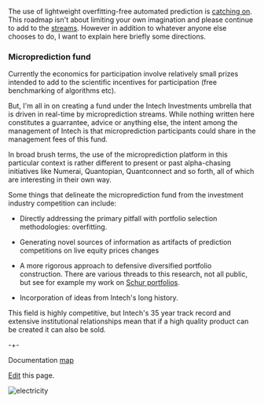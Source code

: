 The use of lightweight overfitting-free automated prediction is [catching on](https://www.linkedin.com/posts/thomashthoresen_datascience-microprediction-timeseriesforecasting-activity-6999971006274514944-lDID?utm_source=share&utm_medium=member_desktop). This roadmap isn't
about limiting your own imagination and please continue to add to the [streams](https://www.microprediction.org/browse_streams.html). However in addition to whatever
anyone else chooses to do, I want to explain here briefly some directions.  


### Microprediction fund

Currently the economics for participation involve relatively small prizes intended to add to the scientific incentives for participation (free benchmarking of algorithms etc). 

But, I'm all in on creating a fund under the Intech Investments umbrella that is driven in real-time by microprediction streams. While nothing written here constitutes
a guarrantee, advice or anything else, the intent among the management of Intech is that microprediction participants could share in the management fees of this fund. 

In broad brush terms, the use of the microprediction platform in this particular context is rather different to present or past alpha-chasing initiatives like Numerai, Quantopian, Quantconnect and so forth,
all of which are interesting in their own way. 

Some things that delineate the microprediction fund from the investment industry competition can include:

   - Directly addressing the primary pitfall with portfolio selection methodologies: overfitting. 
   
   - Generating novel sources of information as artifacts of prediction competitions on live equity prices changes
  
   - A more rigorous approach to defensive diversified portfolio construction. There are various threads to this research, not all public, but see for example my work on [Schur portfolios](https://medium.com/geekculture/schur-complementary-portfolios-fix-hierarchical-risk-parity-28b0efa1f35f). 
   
   - Incorporation of ideas from Intech's long history. 

This field is highly competitive, but Intech's 35 year track record and extensive institutional relationships mean that if a high quality product can be created it can also be sold.   






-+-

Documentation [map](https://microprediction.github.io/microprediction/map.html)

[Edit](https://github.com/microprediction/microprediction/blob/master/docs/publish.md) this page. 

![electricity](/microprediction/assets/images/electricity.png)
